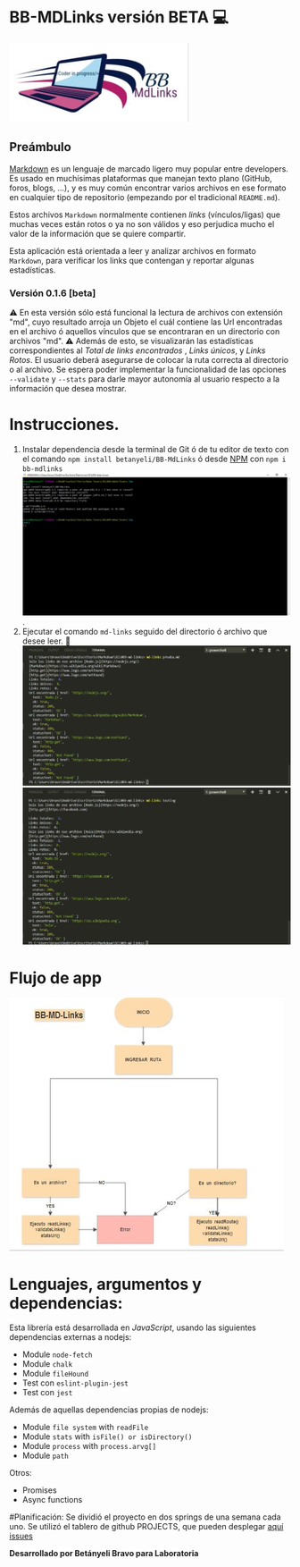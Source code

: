 # BB-MDLinks versión BETA :computer:
![BB](img/logo.JPG)

## Preámbulo

[Markdown](https://es.wikipedia.org/wiki/Markdown) es un lenguaje de marcado
ligero muy popular entre developers. Es usado en muchísimas plataformas que
manejan texto plano (GitHub, foros, blogs, ...), y es muy común
encontrar varios archivos en ese formato en cualquier tipo de repositorio
(empezando por el tradicional `README.md`).

Estos archivos `Markdown` normalmente contienen _links_ (vínculos/ligas) que
muchas veces están rotos o ya no son válidos y eso perjudica mucho el valor de
la información que se quiere compartir.

Esta aplicación está orientada a leer y analizar archivos
en formato `Markdown`, para verificar los links que contengan y reportar
algunas estadísticas.

### Versión 0.1.6 [beta]

:warning: En esta versión sólo está funcional la lectura de archivos con extensión "md", cuyo resultado arroja un Objeto el cuál contiene las Url encontradas en el archivo ó aquellos vínculos que se encontraran en un directorio con archivos "md". :warning: Además de esto, se visualizarán las estadísticas correspondientes al *Total de links encontrados* , *Links únicos*, y *Links Rotos*.
El usuario deberá asegurarse de colocar la ruta correcta al directorio o al archivo.
Se espera poder implementar la funcionalidad de las opciones `--validate` y `--stats` para darle mayor autonomía al usuario respecto a la información que desea mostrar.

# Instrucciones.

1. Instalar dependencia desde la terminal de Git ó de tu editor de texto con el comando `npm install betanyeli/BB-MdLinks` ó desde 
[NPM](https://www.npmjs.com/package/bb-mdlinks) con ` npm i bb-mdlinks `
![Primer paso](img/InstallNpm.JPG).
2. Ejecutar el comando `md-links` seguido del directorio ó archivo que desee leer. :file_folder:
![Segundo paso](img/file.JPG)
![Directorio](img/directory.JPG)

# Flujo de app
![Flujo de app](img/flujo.JPG)

# Lenguajes, argumentos y dependencias:
Esta librería está desarrollada en *JavaScript*, usando las siguientes dependencias externas a nodejs:
- Module `node-fetch`
- Module `chalk`
- Module `fileHound`
- Test con `eslint-plugin-jest`
- Test con `jest`

Además de aquellas dependencias propias de nodejs:
- Module `file system` with `readFile`
- Module `stats` with `isFile() or isDirectory()`
- Module `process` with `process.arvg[]`
- Module `path`

Otros:
- Promises
- Async functions

#Planificación:
Se dividió el proyecto en dos springs de una semana cada uno.
Se utilizó el tablero de github PROJECTS, que pueden desplegar [aquí](https://github.com/betanyeli/BB-MdLinks/projects)
[issues](https://github.com/betanyeli/BB-MdLinks/issues)

**Desarrollado por Betányeli Bravo para Laboratoria**